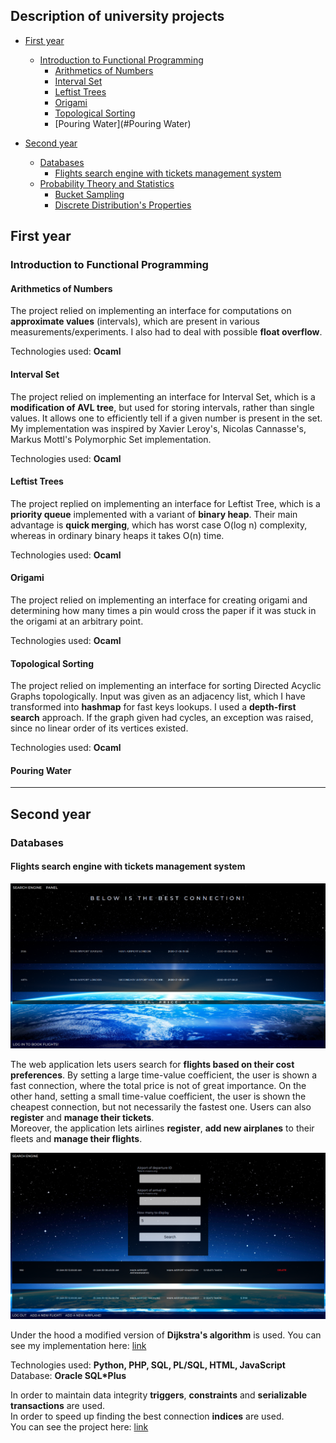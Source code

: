 ## Description of university projects

- [First year](#firstyear)
  - [Introduction to Functional Programming](#Introduction-to-Functional-Programming)
    - [Arithmetics of Numbers](#Arithmetics-of-Numbers)
    - [Interval Set](#Interval-Set)
    - [Leftist Trees](#Leftist-Trees)
    - [Origami](#Origami)
    - [Topological Sorting](#Topological-Sorting)
    - [Pouring Water](#Pouring Water)
 
- [Second year](#secondyear)
  - [Databases](#Databases)
    - [Flights search engine with tickets management system](#Flights-search-engine-with-tickets-management-system)
  - [Probability Theory and Statistics](#rpis)
    - [Bucket Sampling](#bs)
    - [Discrete Distribution's Properties](#dd)
    
## First year
### Introduction to Functional Programming
#### Arithmetics of Numbers
The project relied on implementing an interface for computations on <b>approximate values</b> (intervals), which are present in various measurements/experiments. I also had to deal with possible <b>float overflow</b>.

Technologies used: <b>Ocaml</b>

#### Interval Set
The project relied on implementing an interface for Interval Set, which is a <b>modification of AVL tree</b>, but used for storing intervals, rather than single values. It allows one to efficiently tell if a given number is present in the set. My implementation was inspired by Xavier Leroy's, Nicolas Cannasse's, Markus Mottl's Polymorphic Set implementation.

Technologies used: <b>Ocaml</b>

#### Leftist Trees
The project replied on implementing an interface for Leftist Tree, which is a <b>priority queue</b> implemented with a variant of <b>binary heap</b>. Their main advantage is <b>quick merging</b>, which has worst case O(log n) complexity, whereas in ordinary binary heaps it takes O(n) time.

Technologies used: <b>Ocaml</b>

#### Origami
The project relied on implementing an interface for creating origami and determining how many times a pin would cross the paper if it was stuck in the origami at an arbitrary point.

Technologies used: <b>Ocaml</b>

#### Topological Sorting
The project relied on implementing an interface for sorting Directed Acyclic Graphs topologically. Input was given as an adjacency list, which I have transformed into <b>hashmap</b> for fast keys lookups. I used a <b>depth-first search</b> approach. If the graph given had cycles, an exception was raised, since no linear order of its vertices existed. 

Technologies used: <b>Ocaml</b>

#### Pouring Water

<hr>
    
## Second year
### Databases
#### Flights search engine with tickets management system
  <img src='https://github.com/olafplacha/MIMUW/blob/main/Second_Year/Databases/Project/doc/result.png'/>

The web application lets users search for <b>flights based on their cost preferences</b>. By setting a large time-value coefficient, the user is shown a fast connection, where the total price is not of great importance. On the other hand, setting a small time-value coefficient, the user is shown the cheapest connection, but not necessarily the fastest one. Users can also <b>register</b> and <b>manage their tickets</b>.<br/>
Moreover, the application lets airlines <b>register</b>, <b>add new airplanes</b> to their fleets and <b>manage their flights</b>.

<img src='https://github.com/olafplacha/MIMUW/blob/main/Second_Year/Databases/Project/doc/airlinePanel.png'/>

Under the hood a modified version of <b>Dijkstra's algorithm</b> is used. You can see my implementation here: [link](https://github.com/olafplacha/MIMUW/blob/main/Second_Year/Databases/Project/algorithm/dijkstra.py)

Technologies used: <b>Python, PHP, SQL, PL/SQL, HTML, JavaScript</b><br/>
Database: <b>Oracle SQL*Plus</b>

In order to maintain data integrity <b>triggers</b>, <b>constraints</b> and <b>serializable transactions</b> are used.<br/>
In order to speed up finding the best connection <b>indices</b> are used.<br/>
You can see the project here: [link](https://students.mimuw.edu.pl/~op429584/project/)
